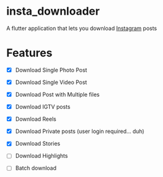 # insta_downloader

A flutter application that lets you download [Instagram](https://wwww.instagram.com/) posts

# Features

- [x] Download Single Photo Post
- [x] Download Single Video Post
- [x] Download Post with Multiple files
- [x] Download IGTV posts
- [x] Download Reels
- [x] Download Private posts (user login required... duh)
- [x] Download Stories
- [ ] Download Highlights
- [ ] Batch download



